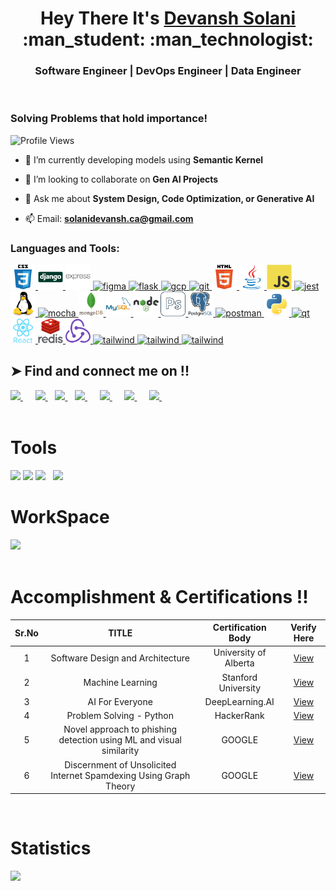 
<h1 align="center">Hey There It's <a href="https://github.com/devanshsolani">Devansh Solani</a> :man_student: :man_technologist:</h1>
<h3 align="center">Software Engineer | DevOps Engineer | Data Engineer </h3>
<!-- 
<h3 align="center">Developer :desktop_computer: :computer_mouse:</h3> 
-->
<br>
<!--
## ➤ Impact
<p align="left"> <img width="121px" src="https://komarev.com/ghpvc/?username=yashchitroda&label=Profile%20views&color=0000A3&style=box"/> </p><br>
-->

### Solving Problems that hold importance! 


![Profile Views](https://komarev.com/ghpvc/?username=yourusername)


- 🌱 I’m currently developing models using **Semantic Kernel**

- 👯 I’m looking to collaborate on **Gen AI Projects**

- 💬 Ask me about **System Design, Code Optimization, or Generative AI**

- 📫 Email: **solanidevansh.ca@gmail.com**

</p>

<h3 align="left">Languages and Tools:</h3>
<p align="left"><a href="https://www.w3schools.com/css/" target="_blank"> <img src="https://raw.githubusercontent.com/devicons/devicon/master/icons/css3/css3-original-wordmark.svg" alt="css3" width="40" height="40"/> </a> <a href="https://www.djangoproject.com/" target="_blank"> <img src="https://raw.githubusercontent.com/devicons/devicon/master/icons/django/django-original.svg" alt="django" width="40" height="40"/> </a> <a href="https://expressjs.com" target="_blank"> <img src="https://raw.githubusercontent.com/devicons/devicon/master/icons/express/express-original-wordmark.svg" alt="express" width="40" height="40"/> </a> <a href="https://www.figma.com/" target="_blank"> <img src="https://www.vectorlogo.zone/logos/figma/figma-icon.svg" alt="figma" width="40" height="40"/> </a> <a href="https://flask.palletsprojects.com/" target="_blank"> <img src="https://www.vectorlogo.zone/logos/pocoo_flask/pocoo_flask-icon.svg" alt="flask" width="40" height="40"/> </a> <a href="https://cloud.google.com" target="_blank"> <img src="https://www.vectorlogo.zone/logos/google_cloud/google_cloud-icon.svg" alt="gcp" width="40" height="40"/> </a> <a href="https://git-scm.com/" target="_blank"> <img src="https://www.vectorlogo.zone/logos/git-scm/git-scm-icon.svg" alt="git" width="40" height="40"/> </a> <a href="https://www.w3.org/html/" target="_blank"> <img src="https://raw.githubusercontent.com/devicons/devicon/master/icons/html5/html5-original-wordmark.svg" alt="html5" width="40" height="40"/> </a> <a href="https://www.java.com" target="_blank"> <img src="https://raw.githubusercontent.com/devicons/devicon/master/icons/java/java-original.svg" alt="java" width="40" height="40"/> </a> <a href="https://developer.mozilla.org/en-US/docs/Web/JavaScript" target="_blank"> <img src="https://raw.githubusercontent.com/devicons/devicon/master/icons/javascript/javascript-original.svg" alt="javascript" width="40" height="40"/> </a> <a href="https://jestjs.io" target="_blank"> <img src="https://www.vectorlogo.zone/logos/jestjsio/jestjsio-icon.svg" alt="jest" width="40" height="40"/> </a> <a href="https://www.linux.org/" target="_blank"> <img src="https://raw.githubusercontent.com/devicons/devicon/master/icons/linux/linux-original.svg" alt="linux" width="40" height="40"/> </a> <a href="https://mochajs.org" target="_blank"> <img src="https://www.vectorlogo.zone/logos/mochajs/mochajs-icon.svg" alt="mocha" width="40" height="40"/> </a> <a href="https://www.mongodb.com/" target="_blank"> <img src="https://raw.githubusercontent.com/devicons/devicon/master/icons/mongodb/mongodb-original-wordmark.svg" alt="mongodb" width="40" height="40"/> </a> <a href="https://www.mysql.com/" target="_blank"> <img src="https://raw.githubusercontent.com/devicons/devicon/master/icons/mysql/mysql-original-wordmark.svg" alt="mysql" width="40" height="40"/> </a> <a href="https://nodejs.org" target="_blank"> <img src="https://raw.githubusercontent.com/devicons/devicon/master/icons/nodejs/nodejs-original-wordmark.svg" alt="nodejs" width="40" height="40"/> </a> <a href="https://www.photoshop.com/en" target="_blank"> <img src="https://raw.githubusercontent.com/devicons/devicon/master/icons/photoshop/photoshop-line.svg" alt="photoshop" width="40" height="40"/> </a> <a href="https://www.postgresql.org" target="_blank"> <img src="https://raw.githubusercontent.com/devicons/devicon/master/icons/postgresql/postgresql-original-wordmark.svg" alt="postgresql" width="40" height="40"/> </a> <a href="https://postman.com" target="_blank"> <img src="https://www.vectorlogo.zone/logos/getpostman/getpostman-icon.svg" alt="postman" width="40" height="40"/> </a> <a href="https://www.python.org" target="_blank"> <img src="https://raw.githubusercontent.com/devicons/devicon/master/icons/python/python-original.svg" alt="python" width="40" height="40"/> </a> <a href="https://www.qt.io/" target="_blank"> <img src="https://upload.wikimedia.org/wikipedia/commons/0/0b/Qt_logo_2016.svg" alt="qt" width="40" height="40"/> </a> <a href="https://reactjs.org/" target="_blank"> <img src="https://raw.githubusercontent.com/devicons/devicon/master/icons/react/react-original-wordmark.svg" alt="react" width="40" height="40"/> </a> <a href="https://redis.io" target="_blank"> <img src="https://raw.githubusercontent.com/devicons/devicon/master/icons/redis/redis-original-wordmark.svg" alt="redis" width="40" height="40"/> </a> <a href="https://redux.js.org" target="_blank"> <img src="https://raw.githubusercontent.com/devicons/devicon/master/icons/redux/redux-original.svg" alt="redux" width="40" height="40"/> </a> <a href="https://tailwindcss.com/" target="_blank"> <img src="https://www.vectorlogo.zone/logos/tailwindcss/tailwindcss-icon.svg" alt="tailwind" width="40" height="40"/> </a><a href="https://www.trufflesuite.com/docs/truffle/overview" target="_blank"> <img src="https://www.trufflesuite.com/img/truffle-logomark.svg" alt="tailwind" width="40" height="40"/> </a> <a href="https://www.trufflesuite.com/docs/ganache/overview" target="_blank"> <img src="https://www.trufflesuite.com/img/ganache-logomark.svg" alt="tailwind" width="40" height="40"/> </a> </p>


## ➤ Find and connect me on !!
<div align="left">
<a href="https://www.linkedin.com/in/devanshsolani/">
  <img  width="32px" src="https://cdn4.iconfinder.com/data/icons/social-messaging-ui-color-shapes-2-free/128/social-linkedin-circle-512.png" />
</a> &nbsp;&nbsp;&nbsp;&nbsp;
  
<a href="https://github.com/devanshsolani">
  <img width="35px" src="https://cdn3.iconfinder.com/data/icons/popular-services-brands/512/github-512.png" />
</a>&nbsp;&nbsp;
    <a href="https://gitlab.com/devanshsolani">
  <img width="40px" src="https://about.gitlab.com/images/press/logo/png/gitlab-icon-rgb.png" />
</a>&nbsp;&nbsp;

<a href="https://scholar.google.ca/citations?hl=en&user=CfGwdAUAAAAJ">
  <img   width="32px" src="https://upload.wikimedia.org/wikipedia/commons/c/c7/Google_Scholar_logo.svg" />
</a>&nbsp;&nbsp;&nbsp;&nbsp;

<a href="https://www.researchgate.net/profile/Devansh-Solani">
  <img   width="25px" src="https://help.researchgate.net/hc/article_attachments/17826265674769" />
</a>&nbsp;&nbsp;&nbsp;&nbsp;

<a href="https://leetcode.com/u/devanshsolani/">
  <img   width="25px" src="https://upload.wikimedia.org/wikipedia/commons/8/8e/LeetCode_Logo_1.png" />
</a>&nbsp;&nbsp;&nbsp;&nbsp;

<a href="https://x.com/solanidevansh">
  <img  width="30px" src="https://www.freepnglogos.com/uploads/twitter-logo-png/twitter-logo-vector-png-clipart-1.png" />
</a>&nbsp;&nbsp;&nbsp;&nbsp;
  
</div>


<br/>


<h1>Tools</h1>
<div align="left">

<a href="https://www.sublimetext.com/download"><img src="https://img.shields.io/badge/sublime_text-%23575757.svg?&style=for-the-badge&logo=sublime-text&logoColor=important"></img></a>
<a href="https://code.visualstudio.com/download"><img src="https://img.shields.io/badge/Visual_Studio_Code-0078D4?style=for-the-badge&logo=visual%20studio%20code&logoColor=white"></img></a> 
<a href="https://www.apple.com/safari/"><img src="https://img.shields.io/badge/Safari-FF1B2D?style=for-the-badge&logo=Safari&logoColor=white"></img></a> &nbsp;
<a href="https://github.com"><img src="https://img.shields.io/badge/GitHub-100000?style=for-the-badge&logo=github&logoColor=white" height="30"></img></a> &nbsp;
</div>

<h1>WorkSpace</h1>
<div align="left">
<a href="https://www.apple.com/macbook-air/"><img src="https://img.shields.io/badge/Apple-MacBook_Air-999999?style=for-the-badge&logo=apple&logoColor=white"></img></a>
</div>
<br/>
<h1>Accomplishment & Certifications !!</h1>
 
|        Sr.No  |         TITLE | Certification Body | Verify Here          |
| :-------------: | :-------------: | :-------------: | :-------------: | 
|   1  | Software Design and Architecture |    University of Alberta |  <a href="https://coursera.org/share/0639d856c078001b84300c4a559d0d15">View</a>  |
|   2  | Machine Learning |    Stanford University |  <a href="https://coursera.org/share/b3e4ec34dd03e0817808d027757b2206">View</a>  |
|   3  | AI For Everyone  | DeepLearning.AI |  <a href="https://www.coursera.org/account/accomplishments/certificate/YPWT8V9XTKEB">View</a>  |
|   4  | Problem Solving - Python  | HackerRank | <a href="https://drive.google.com/file/d/1W53Blg7iSCQYPACAijI9_nijAzV3vdYq/view?usp=sharing">View</a>  |
|   5  | Novel approach to phishing detection using ML and visual similarity  | GOOGLE | <a href="https://drive.google.com/file/d/1ZjgiXr3WsioQ_F9Ao3qYU_Aj2t9BUWl9/view?usp=sharing">View</a>  |
|   6  | Discernment of Unsolicited Internet Spamdexing Using Graph Theory  | GOOGLE | <a href="https://drive.google.com/file/d/1KbNhWwcXkDVq3oPUuvtBLYtnkUzK_KUa/view?usp=sharing">View</a>  |


<br/>


<h1>Statistics</h1>
<div>

  <img src="https://github-readme-stats.vercel.app/api?username=devanshsolani&count_private=true&show_icons=true&theme=blue-green&hide_border=true" width="350">
</div>
